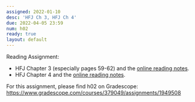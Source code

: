 ```yaml
---
assigned: 2022-01-10
desc: 'HFJ Ch 3, HFJ Ch 4'
due: 2022-04-05 23:59
num: h02
ready: true
layout: default
---
```


Reading Assignment:

* HFJ Chapter 3 (especially pages 59-62) and the [online reading notes](https://ucsb-cs156.github.io/hfj/HFJ_Chapter_3/).
* HFJ Chapter 4 and the [online reading notes](https://ucsb-cs156.github.io/hfj/HFJ_Chapter_3/).

For this assignment, please find h02 on Gradescope: <https://www.gradescope.com/courses/379049/assignments/1949508>

